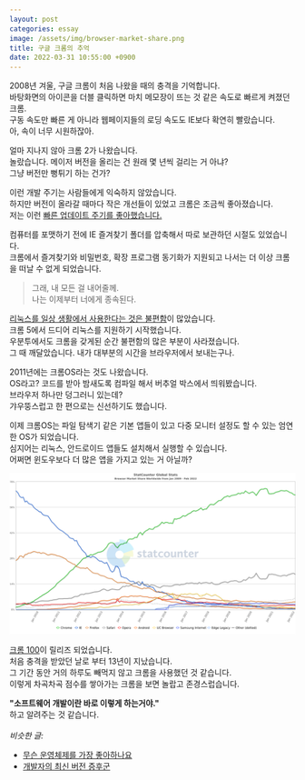 ```yaml
---
layout: post
categories: essay
image: /assets/img/browser-market-share.png
title: 구글 크롬의 추억
date: 2022-03-31 10:55:00 +0900
---
```


2008년 겨울, 구글 크롬이 처음 나왔을 때의 충격을 기억합니다.  
바탕화면의 아이콘을 더블 클릭하면 마치 메모장이 뜨는 것 같은 속도로 빠르게 켜졌던 크롬.  
구동 속도만 빠른 게 아니라 웹페이지들의 로딩 속도도 IE보다 확연히 빨랐습니다.  
아, 속이 너무 시원하잖아.

얼마 지나지 않아 크롬 2가 나왔습니다.  
놀랐습니다. 메이저 버전을 올리는 건 원래 몇 년씩 걸리는 거 아냐?  
그냥 버전만 뻥튀기 하는 건가?

이런 개발 주기는 사람들에게 익숙하지 않았습니다.  
하지만 버전이 올라갈 때마다 작은 개선들이 있었고 크롬은 조금씩 좋아졌습니다.  
저는 이런 [빠른 업데이트 주기를 좋아했습니다.](/essay/2022/02/16/tree-frog.html)

컴퓨터를 포맷하기 전에 IE 즐겨찾기 폴더를 압축해서 따로 보관하던 시절도 있었습니다.  
크롬에서 즐겨찾기와 비밀번호, 확장 프로그램 동기화가 지원되고 나서는 더 이상 크롬을 떠날 수 없게 되었습니다.  
> 그래, 내 모든 걸 내어줄께.  
> 나는 이제부터 너에게 종속된다.

[리눅스를 일상 생활에서 사용한다는 것은 불편함](/essay/2021/08/25/무슨-운영체제를-가장-좋아하나요.html)이 많았습니다.  
크롬 5에서 드디어 리눅스를 지원하기 시작했습니다.  
우분투에서도 크롬을 갖게된 순간 불편함의 많은 부분이 사라졌습니다.  
그 때 깨달았습니다. 내가 대부분의 시간을 브라우저에서 보내는구나.

2011년에는 크롬OS라는 것도 나왔습니다.  
OS라고? 코드를 받아 밤새도록 컴파일 해서 버추얼 박스에서 띄워봤습니다.  
브라우저 하나만 덩그러니 있는데?    
갸우뚱스럽고 한 편으로는 신선하기도 했습니다.

이제 크롬OS는 파일 탐색기 같은 기본 앱들이 있고 다중 모니터 설정도 할 수 있는 엄연한 OS가 되었습니다.  
심지어는 리눅스, 안드로이드 앱들도 설치해서 실행할 수 있습니다.  
어쩌면 윈도우보다 더 많은 앱을 가지고 있는 거 아닐까?

![](/assets/img/browser-market-share.png)

[크롬 100](https://developer.chrome.com/blog/new-in-chrome-100/)이 릴리즈 되었습니다.  
처음 충격을 받았던 날로 부터 13년이 지났습니다.  
그 기간 동안 거의 하루도 빼먹지 않고 크롬을 사용했던 것 같습니다.  
이렇게 차곡차곡 점수를 쌓아가는 크롬을 보면 놀랍고 존경스럽습니다.

**"소프트웨어 개발이란 바로 이렇게 하는거야."**  
하고 알려주는 것 같습니다.
<br>
<br>
*비슷한 글:*
* [무슨 운영체제를 가장 좋아하나요](/essay/2021/08/25/무슨-운영체제를-가장-좋아하나요.html)
* [개발자의 최신 버전 증후군](/essay/2022/02/16/tree-frog.html)
